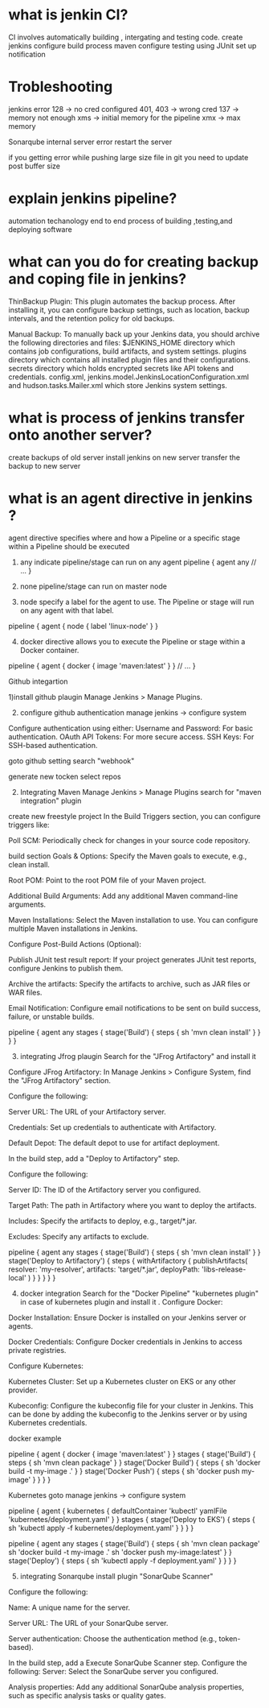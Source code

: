 # what is jenkin CI?
CI involves automatically building , intergating and testing code.
create jenkins
configure build process maven
configure testing using JUnit
set up notification

# Trobleshooting
jenkins error
128 -> no cred configured 
401, 403 -> wrong cred
137 -> memory  not enough
 xms -> initial memory for the pipeline 
 xmx -> max memory

Sonarqube
internal server error
restart the server


if you getting error while pushing large size file in git
you need to update post buffer size





# explain jenkins pipeline?
automation techanology end to end process of building ,testing,and deploying software

# what can you do for creating backup and coping file in jenkins?
ThinBackup Plugin: This plugin automates the backup process. 
After installing it, you can configure backup settings, such as location, backup intervals, 
and the retention policy for old backups.

Manual Backup: To manually back up your Jenkins data, you should archive the following directories and files:
$JENKINS_HOME directory
which contains job configurations, build artifacts, and system settings.
plugins directory 
which contains all installed plugin files and their configurations.
secrets directory
which holds encrypted secrets like API tokens and credentials.
config.xml, jenkins.model.JenkinsLocationConfiguration.xml and hudson.tasks.Mailer.xml which store Jenkins system settings.

# what is process of jenkins transfer onto another server?

create backups of old server
install jenkins on new server
transfer the backup to new server


# what is an agent directive in jenkins ?

agent directive specifies where and how a Pipeline or a specific stage within a Pipeline should be executed

1) any
indicate pipeline/stage can run on any agent
pipeline {
    agent any
    // ...
}

2) none
 pipeline/stage  can run on master node

3) node
 specify a label for the agent to use. The Pipeline or stage will run on any agent with that label.

pipeline {
    agent {
        node {
            label 'linux-node'
        }
    }

4) docker
directive allows you to execute the Pipeline or stage within a Docker container.

pipeline {
    agent {
        docker {
            image 'maven:latest'
        }
    }
    // ...
}


Github integartion

1)install github plaugin
Manage Jenkins > Manage Plugins.

2) configure github authentication
manage jenkins -> configure system

Configure authentication using either:
Username and Password: For basic authentication.
OAuth API Tokens: For more secure access.
SSH Keys: For SSH-based authentication.

goto github setting search "webhook"

generate new tocken
select repos


2) Integrating Maven 
Manage Jenkins > Manage Plugins
search for "maven integration" plugin

create new freestyle project
In the Build Triggers section, you can configure triggers like:

Poll SCM: 
Periodically check for changes in your source code repository.

build section
Goals & Options: 
Specify the Maven goals to execute, e.g., clean install.

Root POM: 
Point to the root POM file of your Maven project.

Additional Build Arguments: 
Add any additional Maven command-line arguments.

Maven Installations: 
Select the Maven installation to use. You can configure multiple Maven installations in Jenkins.

Configure Post-Build Actions (Optional):

Publish JUnit test result report: 
If your project generates JUnit test reports, configure Jenkins to publish them.

Archive the artifacts: 
Specify the artifacts to archive, such as JAR files or WAR files.

Email Notification: 
Configure email notifications to be sent on build success, failure, or unstable builds.

pipeline {
    agent any
    stages {
        stage('Build') {
            steps {
                sh 'mvn clean install'
            }
        }
    }
}

3) integrating Jfrog plaugin
Search for the "JFrog Artifactory" and install it

Configure JFrog Artifactory:
In Manage Jenkins > Configure System, find the "JFrog Artifactory" section.

Configure the following:

Server URL: 
The URL of your Artifactory server.

Credentials: 
Set up credentials to authenticate with Artifactory.

Default Depot: 
The default depot to use for artifact deployment.

In the build step, add a "Deploy to Artifactory" step.

Configure the following:

Server ID: 
The ID of the Artifactory server you configured.

Target Path: 
The path in Artifactory where you want to deploy the artifacts.

Includes: 
Specify the artifacts to deploy, e.g., target/*.jar.

Excludes: 
Specify any artifacts to exclude.

pipeline {
    agent any
    stages {
        stage('Build') {
            steps {
                sh 'mvn clean install'
            }
        }
        stage('Deploy to Artifactory') {
            steps {
                withArtifactory {
                    publishArtifacts(
                        resolver: 'my-resolver',
                        artifacts: 'target/*.jar',
                        deployPath: 'libs-release-local'
                    )
                }
            }
        }
    }
}


4) docker integration
Search for the "Docker Pipeline" "kubernetes plugin" in case of kubernetes
plugin and install it
. Configure Docker:

Docker Installation: 
Ensure Docker is installed on your Jenkins server or agents.

Docker Credentials: 
Configure Docker credentials in Jenkins to access private registries.

 Configure Kubernetes:

Kubernetes Cluster: 
Set up a Kubernetes cluster on EKS or any other provider.

Kubeconfig: 
Configure the kubeconfig file for your cluster in Jenkins. This can be done by adding the kubeconfig to the Jenkins server or by using Kubernetes credentials.

docker example

pipeline {
    agent {
        docker {
            image 'maven:latest'
        }
    }
    stages {
        stage('Build') {
            steps {
                sh 'mvn clean package'
            }
        }
        stage('Docker Build') {
            steps {
                sh 'docker build -t my-image .'
            }
        }
        stage('Docker Push') {
            steps {
                sh 'docker push my-image'
            }
        }
    }
}

Kubernetes
goto manage jenkins -> configure system


pipeline {
    agent {
        kubernetes {
            defaultContainer 'kubectl'
            yamlFile 'kubernetes/deployment.yaml'
        }
    }
    stages {
        stage('Deploy to EKS') {
            steps {
                sh 'kubectl apply -f kubernetes/deployment.yaml'
            }
        }
    }
}

pipeline {
    agent any
    stages {
        stage('Build') {
            steps {
                sh 'mvn clean package'
                sh 'docker build -t my-image .'
                sh 'docker push my-image:latest'
            }
        }
        stage('Deploy') {
            steps {
                sh 'kubectl apply -f deployment.yaml'
            }
        }
    }
}

5) integrating Sonarqube
install plugin "SonarQube Scanner"

Configure the following:

Name: 
A unique name for the server.

Server URL: 
The URL of your SonarQube server.

Server authentication: 
Choose the authentication method (e.g., token-based).

In the build step, add a Execute SonarQube Scanner step.
Configure the following:
Server: 
Select the SonarQube server you configured.

Analysis properties: 
Add any additional SonarQube analysis properties, such as specific analysis tasks or quality gates.





